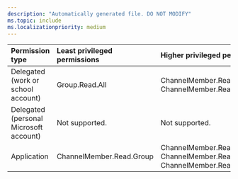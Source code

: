 ```yaml
---
description: "Automatically generated file. DO NOT MODIFY"
ms.topic: include
ms.localizationpriority: medium
---
```


|Permission type|Least privileged permissions|Higher privileged permissions|
|:---|:---|:---|
|Delegated (work or school account)|Group.Read.All|ChannelMember.ReadWrite.All, ChannelMember.Read.All|
|Delegated (personal Microsoft account)|Not supported.|Not supported.|
|Application|ChannelMember.Read.Group|ChannelMember.ReadWrite.Group, ChannelMember.Read.All, ChannelMember.ReadWrite.All|

